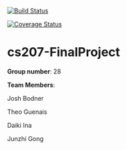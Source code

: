 [![Build Status](https://travis-ci.org/ADdictedtoCS/cs207-FinalProject.svg?branch=master)](https://travis-ci.org/ADdictedtoCS/cs207-FinalProject.svg?branch=master)

[![Coverage Status](https://codecov.io/gh/ADdictedtoCS/cs207-FinalProject/branch/master/graph/badge.svg)](https://codecov.io/gh/ADdictedtoCS/cs207-FinalProject)

# cs207-FinalProject

**Group number**: 28

**Team Members**:

Josh Bodner

Theo Guenais

Daiki Ina

Junzhi Gong
